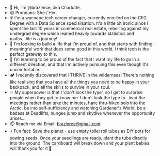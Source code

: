 - 👋 Hi, I’m @brazierce, aka Charlotte.
- 😄 Pronouns: She / Her.
- 🤓 I'm a wannabe tech career changer, currently enrolled on the CFG Degree with a Data Science specialisation. It's a little bit ironic since I spent the last 10 years in commercial real estate, rebelling against my undergrad degree which leaned heavily towards statistics and maths...life is a journey!
- 👀 I'm looking to build a life that i'm proud of, and that starts with finding meaningful work that does some good in this world. I think tech is the perfect gateway to this. 
- 🌱 I’m learning to be proud of the fact that I want my life to go in a different direction, and that I'm actively pursuing this even though it's uncomfortable. 
- 🏕️ I recently discovered that i THRIVE in the wilderness! There's nothing like realising that you have all the things you need to be happy in your backpack, and all the skills to survive in your soul. 
- 💥 My superpower is that I 'don't look the type', so I get to surprise people when they get to know me. I don't look the type to...lead the meetings rather than take the minutes, have thru-hiked solo into the Arctic, be into self-sufficiency and watching Gardener's World, be a badass at Deadlifts, bungee jump and skydive whenever the opportunity arises...
- 📫 Reach me via Email: brazierce@gmail.com
- ⚡ Fun fact: Save the planet - use empty toilet roll tubes as DIY pots for sowing seeds. Once your seedlings are ready, plant the tube directly into the ground. The cardboard will break down and your plant babies will thank you for it 🤗

<!---
brazierce/brazierce is a ✨ special ✨ repository because its `README.md` (this file) appears on your GitHub profile.
You can click the Preview link to take a look at your changes.
--->
